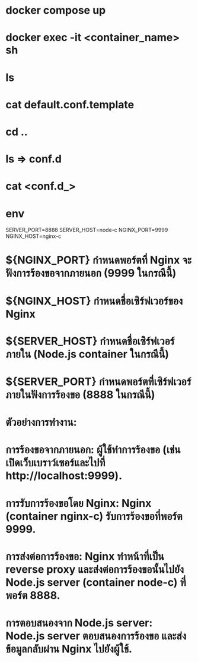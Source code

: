 # docker compose up

# docker exec -it  <container_name> sh

# ls 

# cat default.conf.template

# cd ..

# ls => conf.d   

# cat <conf.d_>

# env
SERVER_PORT=8888
SERVER_HOST=node-c
NGINX_PORT=9999
NGINX_HOST=nginx-c

# ${NGINX_PORT} กำหนดพอร์ตที่ Nginx จะฟังการร้องขอจากภายนอก (9999 ในกรณีนี้)
# ${NGINX_HOST} กำหนดชื่อเซิร์ฟเวอร์ของ Nginx
# ${SERVER_HOST} กำหนดชื่อเซิร์ฟเวอร์ภายใน (Node.js container ในกรณีนี้)
# ${SERVER_PORT} กำหนดพอร์ตที่เซิร์ฟเวอร์ภายในฟังการร้องขอ (8888 ในกรณีนี้)

# ตัวอย่างการทำงาน:
# การร้องขอจากภายนอก: ผู้ใช้ทำการร้องขอ (เช่น เปิดเว็บเบราว์เซอร์และไปที่ http://localhost:9999).
# การรับการร้องขอโดย Nginx: Nginx (container nginx-c) รับการร้องขอที่พอร์ต 9999.
# การส่งต่อการร้องขอ: Nginx ทำหน้าที่เป็น reverse proxy และส่งต่อการร้องขอนั้นไปยัง Node.js server (container node-c) ที่พอร์ต 8888.
# การตอบสนองจาก Node.js server: Node.js server ตอบสนองการร้องขอ และส่งข้อมูลกลับผ่าน Nginx ไปยังผู้ใช้.
